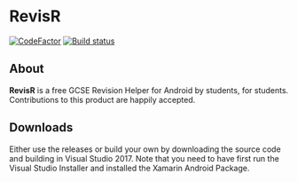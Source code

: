 # RevisR

[![CodeFactor](https://www.codefactor.io/repository/github/davwheat/revisr/badge)](https://www.codefactor.io/repository/github/davwheat/revisr)
[![Build status](https://davwheat.visualstudio.com/RevisR/_apis/build/status/Normal%20Build)](https://davwheat.visualstudio.com/RevisR/_build/latest?definitionId=1)

## About
**RevisR** is a free GCSE Revision Helper for Android by students, for students. Contributions to this product are happily accepted.

## Downloads
Either use the releases or build your own by downloading the source code and building in Visual Studio 2017. Note that you need to have first run the Visual Studio Installer and installed the Xamarin Android Package.
